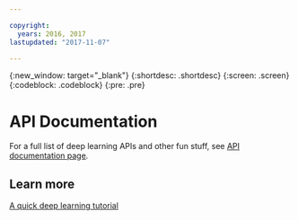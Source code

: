 ```yaml
---

copyright:
  years: 2016, 2017
lastupdated: "2017-11-07"

---
```

{:new_window: target="_blank"}
{:shortdesc: .shortdesc}
{:screen: .screen}
{:codeblock: .codeblock}
{:pre: .pre}
# API Documentation

For a full list of deep learning APIs and other fun stuff, see [API documentation page](http://dlaas-api.stage1.mybluemix.net/).
## Learn more

[A quick deep learning tutorial](https://www.ibm.com/blogs/watson/2016/10/quick-deep-learning-tutorial/)

